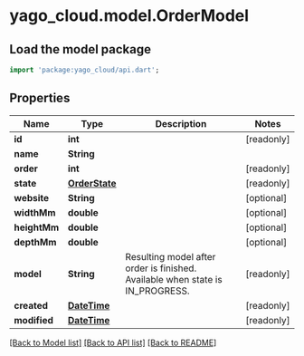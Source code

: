 # yago_cloud.model.OrderModel

## Load the model package
```dart
import 'package:yago_cloud/api.dart';
```

## Properties
Name | Type | Description | Notes
------------ | ------------- | ------------- | -------------
**id** | **int** |  | [readonly] 
**name** | **String** |  | 
**order** | **int** |  | [readonly] 
**state** | [**OrderState**](OrderState.md) |  | [readonly] 
**website** | **String** |  | [optional] 
**widthMm** | **double** |  | [optional] 
**heightMm** | **double** |  | [optional] 
**depthMm** | **double** |  | [optional] 
**model** | **String** | Resulting model after order is finished. Available when state is IN_PROGRESS. | [readonly] 
**created** | [**DateTime**](DateTime.md) |  | [readonly] 
**modified** | [**DateTime**](DateTime.md) |  | [readonly] 

[[Back to Model list]](../README.md#documentation-for-models) [[Back to API list]](../README.md#documentation-for-api-endpoints) [[Back to README]](../README.md)


